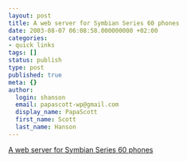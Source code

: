 ```yaml
---
layout: post
title: A web server for Symbian Series 60 phones
date: 2003-08-07 06:08:58.000000000 +02:00
categories:
- quick links
tags: []
status: publish
type: post
published: true
meta: {}
author:
  login: shanson
  email: papascott-wp@gmail.com
  display_name: PapaScott
  first_name: Scott
  last_name: Hanson
---
```

<p><a title="Cool! I can run my weblog on my cellphone!" href="http://www.russellbeattie.com/notebook/">A web server for Symbian Series 60 phones</a></p>

